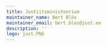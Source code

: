 ```yaml
---
title: Justiitsministeerium
maintainer_name: Bert Blös
maintainer_email: bert.blos@just.ee
description: ''
logo: just.PNG
---
```

